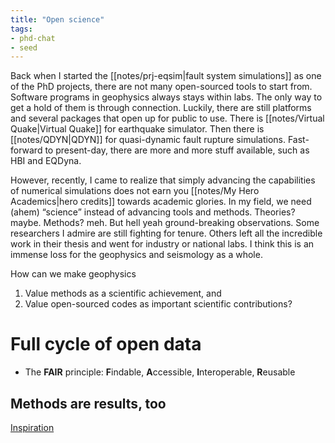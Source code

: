 ```yaml
---
title: "Open science"
tags:
- phd-chat
- seed
---
```


Back when I started the [[notes/prj-eqsim|fault system simulations]] as one of the PhD projects, there are not many open-sourced tools to start from. Software programs in geophysics always stays within labs. The only way to get a hold of them is through connection. Luckily, there are still platforms and several packages that open up for public to use. There is [[notes/Virtual Quake|Virtual Quake]] for earthquake simulator. Then there is [[notes/QDYN|QDYN]] for quasi-dynamic fault rupture simulations. Fast-forward to present-day, there are more and more stuff available, such as HBI and EQDyna.

However, recently, I came to realize that simply advancing the capabilities of numerical simulations does not earn you [[notes/My Hero Academics|hero credits]] towards academic glories. In my field, we need (ahem) “science” instead of advancing tools and methods. Theories? maybe. Methods? meh. But hell yeah ground-breaking observations. Some researchers I admire are still fighting for tenure. Others left all the incredible work in their thesis and went for industry or national labs. I think this is an immense loss for the geophysics and seismology as a whole.

How can we make geophysics
1. Value methods as a scientific achievement, and
2. Value open-sourced codes as important scientific contributions?

# Full cycle of open data
- The **FAIR** principle: **F**indable, **A**ccessible, **I**nteroperable, **R**eusable

## Methods are results, too
[Inspiration](https://onlinelibrary.wiley.com/doi/10.1002/hyp.14266)
